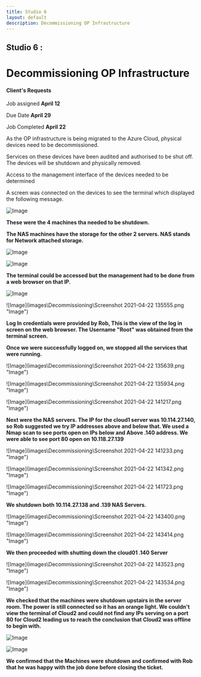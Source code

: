 ```yaml
---
title: Studio 6 
layout: default
description: Decommissioning OP Infrastructure
---
```


## Studio 6 : 
# Decommissioning OP Infrastructure

#### Client's Requests

Job assigned **April 12**

Due Date **April 29**

Job Completed **April 22**

As the OP infrastructure is being migrated to the Azure Cloud, physical devices need to be decommissioned.

Services on these devices have been audited and authorised to be shut off.
The devices will be shutdown and physically removed.

Access to the management interface of the devices needed to be determined

A screen was connected on the devices to see the terminal which displayed the following message.

![Image](images\Decommissioning\IMG-0733.jpg "Image")

**These were the 4 machines tha needed to be shutdown.**

**The NAS machines have the storage for the other 2 servers. NAS stands for Network attached storage.**

![Image](images\Decommissioning\IMG-0735.jpg "Image")

![Image](images\Decommissioning\IMG-0737.jpg "Image")

**The terminal could be accessed but the management had to be done from a web browser on that IP.**

![Image](images\Decommissioning\IMG-0738.jpg "Image")

![Image](images\Decommissioning\Screenshot 2021-04-22 135555.png "Image")

**Log In credentials were provided by Rob, This is the view of the log in screen on the web browser. The Username "Root" was obtained from the terminal screen.**

**Once we were successfully logged on, we stopped all the services that were running.**

![Image](images\Decommissioning\Screenshot 2021-04-22 135639.png "Image")

![Image](images\Decommissioning\Screenshot 2021-04-22 135934.png "Image")

![Image](images\Decommissioning\Screenshot 2021-04-22 141217.png "Image")

**Next were the NAS servers. The IP for the cloud1 server was 10.114.27.140, so Rob suggested we try IP addresses above and below that. We used a Nmap scan to see ports open on IPs below and Above .140 address. We were able to see port 80 open on 10.118.27.139**

![Image](images\Decommissioning\Screenshot 2021-04-22 141233.png "Image")

![Image](images\Decommissioning\Screenshot 2021-04-22 141342.png "Image")

![Image](images\Decommissioning\Screenshot 2021-04-22 141723.png "Image")

**We shutdown both 10.114.27.138 and .139 NAS Servers.**

![Image](images\Decommissioning\Screenshot 2021-04-22 143400.png "Image")

![Image](images\Decommissioning\Screenshot 2021-04-22 143414.png "Image")

**We then proceeded with shutting down the cloud01 .140 Server**

![Image](images\Decommissioning\Screenshot 2021-04-22 143523.png "Image")

![Image](images\Decommissioning\Screenshot 2021-04-22 143534.png "Image")

**We checked that the machines were shutdown upstairs in the server room. The power is still connected so it has an orange light. We couldn't view the terminal of Cloud2 and could not find any IPs serving on a port 80 for Cloud2 leading us to reach the conclusion that Cloud2 was offline to begin with.**

![Image](images\Decommissioning\unnamed.jpg "Image")

![Image](images\Decommissioning\unnamed1.jpg "Image")

**We confirmed that the Machines were shutdown and confirmed with Rob that he was happy with the job done before closing the ticket.**